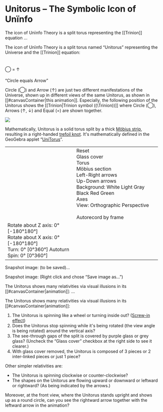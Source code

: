       

# Unitorus – The Symbolic Icon of Unïnfo

The icon of Unïnfo Theory is a split torus representing the [[Trinion]] equation ...

The icon of Unïnfo Theory is a split torus named “Unitorus” representing the Universe and the [[Trinion]] equation:

# 

◯ = ↑

#### 

“Circle equals Arrow”

Circle (◯) and Arrow (↑) are just two different manifestations of the Universe, shown up in different views of the same Unitorus, as shown in [[#canvasContainer|this animation]]. Especially, the following position of the Unitorus shows the [[Trinion|Trinion symbol ((\Trinion))]] where Circle (◯), Arrows (↑, ↓) and Equal (=) are shown together.

![](Unitorus%201.png)

Mathematically, Unitorus is a solid torus split by a thick [Möbius strip](https://en.wikipedia.org/wiki/M%C3%B6bius_strip), resulting in a right-handed [trefoil knot](https://en.wikipedia.org/wiki/Trefoil_knot). It's mathematically defined in the GeoGebra applet “[UniTorus](https://www.geogebra.org/m/kgqctbes)”.

|   |   |
|---|---|
||Reset    <br>Glass cover  <br>Torus  <br>Möbius section  <br>Left-Right arrows  <br>Up-Down arrows  <br>Background: White Light Gray Black Red Green  <br>Axes  <br>View: Orthographic Perspective  <br>  <br>Autorecord by frame|
|Rotate about Z axis: 0° [-180°180°]  <br>Rotate about X axis: 0° [-180°180°]  <br>Turn: 0° [0°360°] Autoturn  <br>Spin: 0° [0°360°]|

Snapshot image: (to be saved)...

Snapshot image: (Right click and chose “Save image as...”)

The Unitorus shows many relativities via visual illusions in its [[#canvasContainer|animation]]: ...

The Unitorus shows many relativities via visual illusions in its [[#canvasContainer|animation]]:

1. The Unitorus is spinning like a wheel or turning inside out? ([Screw-in effect](https://www.geogebra.org/m/ww9kke87))
2. Does the Unitorus stop spinning while it's being rotated (the view angle is being rotated) around the vertical axis?
3. The see-through gaps of the split is covered by purple glass or grey glass? (Uncheck the “Glass cover” checkbox at the right side to see it clearer.)
4. With glass cover removed, the Unitorus is composed of 3 pieces or 2 inter-linked pieces or just 1 piece?

Other simpler relativities are:

- The Unitorus is spinning clockwise or counter-clockwise?
- The shapes on the Unitorus are flowing upward or downward or leftward or rightward? (As being indicated by the arrows.)

Moreover, at the front view, where the Unitorus stands upright and shows up as a round circle, can you see the rightward arrow together with the leftward arrow in the animation?